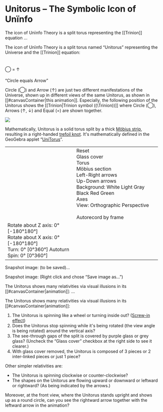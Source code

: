       

# Unitorus – The Symbolic Icon of Unïnfo

The icon of Unïnfo Theory is a split torus representing the [[Trinion]] equation ...

The icon of Unïnfo Theory is a split torus named “Unitorus” representing the Universe and the [[Trinion]] equation:

# 

◯ = ↑

#### 

“Circle equals Arrow”

Circle (◯) and Arrow (↑) are just two different manifestations of the Universe, shown up in different views of the same Unitorus, as shown in [[#canvasContainer|this animation]]. Especially, the following position of the Unitorus shows the [[Trinion|Trinion symbol ((\Trinion))]] where Circle (◯), Arrows (↑, ↓) and Equal (=) are shown together.

![](Unitorus%201.png)

Mathematically, Unitorus is a solid torus split by a thick [Möbius strip](https://en.wikipedia.org/wiki/M%C3%B6bius_strip), resulting in a right-handed [trefoil knot](https://en.wikipedia.org/wiki/Trefoil_knot). It's mathematically defined in the GeoGebra applet “[UniTorus](https://www.geogebra.org/m/kgqctbes)”.

|   |   |
|---|---|
||Reset    <br>Glass cover  <br>Torus  <br>Möbius section  <br>Left-Right arrows  <br>Up-Down arrows  <br>Background: White Light Gray Black Red Green  <br>Axes  <br>View: Orthographic Perspective  <br>  <br>Autorecord by frame|
|Rotate about Z axis: 0° [-180°180°]  <br>Rotate about X axis: 0° [-180°180°]  <br>Turn: 0° [0°360°] Autoturn  <br>Spin: 0° [0°360°]|

Snapshot image: (to be saved)...

Snapshot image: (Right click and chose “Save image as...”)

The Unitorus shows many relativities via visual illusions in its [[#canvasContainer|animation]]: ...

The Unitorus shows many relativities via visual illusions in its [[#canvasContainer|animation]]:

1. The Unitorus is spinning like a wheel or turning inside out? ([Screw-in effect](https://www.geogebra.org/m/ww9kke87))
2. Does the Unitorus stop spinning while it's being rotated (the view angle is being rotated) around the vertical axis?
3. The see-through gaps of the split is covered by purple glass or grey glass? (Uncheck the “Glass cover” checkbox at the right side to see it clearer.)
4. With glass cover removed, the Unitorus is composed of 3 pieces or 2 inter-linked pieces or just 1 piece?

Other simpler relativities are:

- The Unitorus is spinning clockwise or counter-clockwise?
- The shapes on the Unitorus are flowing upward or downward or leftward or rightward? (As being indicated by the arrows.)

Moreover, at the front view, where the Unitorus stands upright and shows up as a round circle, can you see the rightward arrow together with the leftward arrow in the animation?